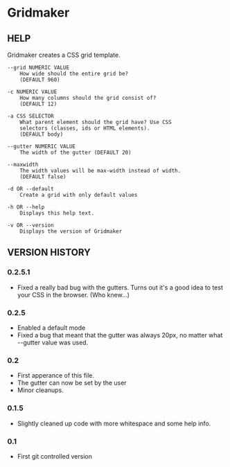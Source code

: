Gridmaker
=========

HELP
----
Gridmaker creates a CSS grid template.
	
	--grid NUMERIC VALUE
		How wide should the entire grid be?
		(DEFAULT 960)
	
	-c NUMERIC VALUE
		How many columns should the grid consist of?
		(DEFAULT 12)
	
	-a CSS SELECTOR
		What parent element should the grid have? Use CSS
		selectors (classes, ids or HTML elements).
		(DEFAULT body)
	
	--gutter NUMERIC VALUE
		The width of the gutter (DEFAULT 20)
	
	--maxwidth
		The width values will be max-width instead of width.
		(DEFAULT false)
	
	-d OR --default
		Create a grid with only default values
	
	-h OR --help
		Displays this help text.
	
	-v OR --version
		Displays the version of Gridmaker

VERSION HISTORY
---------------

### 0.2.5.1
* Fixed a really bad bug with the gutters. Turns out it's a good idea to test your CSS in the 
browser. (Who knew...)

### 0.2.5
* Enabled a default mode
* Fixed a bug that meant that the gutter was always 20px, no matter what --gutter value was used.

### 0.2
* First apperance of this file.
* The gutter can now be set by the user
* Minor cleanups.

### 0.1.5
* Slightly cleaned up code with more whitespace and some help info.

### 0.1
* First git controlled version
